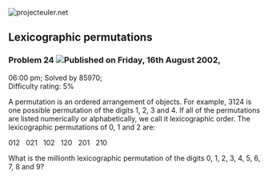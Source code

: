 ![projecteuler.net](images/print_page_logo.png)

## Lexicographic permutations

### Problem 24 ![](images/icon_info.png)Published on Friday, 16th August 2002,
06:00 pm; Solved by 85970;  
Difficulty rating: 5%

A permutation is an ordered arrangement of objects. For example, 3124 is one
possible permutation of the digits 1, 2, 3 and 4. If all of the permutations
are listed numerically or alphabetically, we call it lexicographic order. The
lexicographic permutations of 0, 1 and 2 are:

012   021   102   120   201   210

What is the millionth lexicographic permutation of the digits 0, 1, 2, 3, 4,
5, 6, 7, 8 and 9?

  
  

